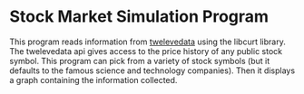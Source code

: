 # Stock Market Simulation Program
This program reads information from [twelevedata](https://www.twelevedata.com) using the libcurt library. The twelevedata api gives access to the price history of any public stock symbol. This program can pick from a variety of stock symbols (but it defaults to the famous science and technology companies). Then it displays a graph containing the information collected.
